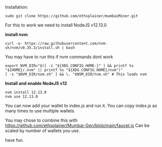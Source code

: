 Installation:

```
sudo git clone https://github.com/ethsplainer/mumbaiMiner.git
```

For this to work we need to install NodeJS v12.13.0

**install nvm**
```
curl -o- https://raw.githubusercontent.com/nvm-sh/nvm/v0.35.3/install.sh | bash
```

You may have to run this if nvm commands dont work
```
export NVM_DIR="$([ -z "${XDG_CONFIG_HOME-}" ] && printf %s "${HOME}/.nvm" || printf %s "${XDG_CONFIG_HOME}/nvm")"
[ -s "$NVM_DIR/nvm.sh" ] && \. "$NVM_DIR/nvm.sh" # This loads nvm
```

**Install and enable NodeJS v12**</br>
```
nvm install 12.13.0
nvm use 12.13.0
```

You can now add your wallet to index.js and run it. You can copy index.js as many times to use multiple wallets.

You may chose to combine this with https://github.com/ethsplainer/Mumbai-Gen/blob/main/faucet.js
Can be scaled by number of wallets you use.

have fun.
